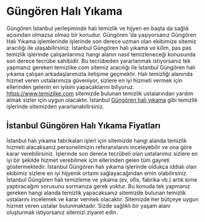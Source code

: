 # Güngören Halı Yıkama
Güngören İstanbul yerleşiminde halı temizlik ve hijyen en başta da sağlık açısından olmazsa olmaz bir konudur. Güngören ’da yaşıyorsanız Güngören Halı Yıkama işlemlerinde işlerinde son derece uzman olan ekibimize sitemiz aracılığı ile ulaşabilirsiniz. İstanbul Güngören halı yıkama ve kilim, pas pas temizlik işlerinde çalışanlarımız hangi alanın nasıl temizleneceği konusunda son derece tecrübe sahibidir. Bu tecrübeden yararlanmak istiyorsanız tek yapmanız gereken temizlike.com sitemiz aracılığı ile İstanbul Güngören halı yıkama çalışan arkadaşlarımızla iletişime geçmektir. Halı temizliği alanında hizmet veren ustalarımıza güveniyor, sizlere en iyi hizmeti vermek için ellerinden gelenin en iyisini yapacaklarını biliyoruz.
https://www.temizlike.com sitemizde bulunan temizlik ustalarından yardım almak sizler için uygun olacaktır. İstanbul [Güngören halı yıkama](https://www.temizlike.com/gungoren/) gibi temizlik işlerinde sitemizden yararlanabilirsiniz.

## İstanbul Güngören Halı Yıkama Fiyatları

İstanbul halı yıkama fabrikaları işleri için sitemizde hangi alanda temizlik hizmeti alacaksanız personelimizin referanslarını inceleyebilir ve ona göre karar verebilirsiniz. İşlerinde son derece tecrübeli olan ustalarımız sizlere en iyi bir şekilde hizmet verebilmek için ellerinden gelen tüm gayreti göstermektedir. İstanbul Güngören halı yıkama işlerinde oldukça iddialı olan ekibimiz sizlere en iyi hijyenik ortamı sağlayacağından emin olabilirsiniz.
İstanbul Güngören halı temizleme ve yıkama (ev, ofis, fabrika vb.) artık kime yaptıracağım sorusunu sormanıza gerek yoktur. Bu konuda tek yapmanız gereken hangi alanda temizlik yapacaksanız sitemizde bulunan temizlik ustalarını incelemek ve karar vermek olacaktır. Sitemizde her bütçeye uygun hizmet veren ustalar bulunmaktadır. Sizde sağlıklı bir yaşam alanı oluşturmak istiyorsanız sitemizi ziyaret edin.
